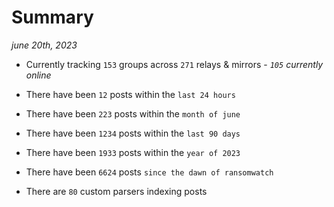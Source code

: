 
# Summary
_june 20th, 2023_

- Currently tracking `153` groups across `271` relays & mirrors - _`105` currently online_

- There have been `12` posts within the `last 24 hours`

- There have been `223` posts within the `month of june`

- There have been `1234` posts within the `last 90 days`

- There have been `1933` posts within the `year of 2023`

- There have been `6624` posts `since the dawn of ransomwatch`

- There are `80` custom parsers indexing posts
